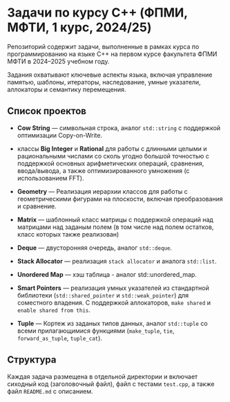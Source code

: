 # Задачи по курсу C++ (ФПМИ, МФТИ, 1 курс, 2024/25)

Репозиторий содержит задачи, выполненные в рамках курса по программированию на языке C++ на первом курсе факультета ФПМИ МФТИ в 2024–2025 учебном году.

Задания охватывают ключевые аспекты языка, включая управление памятью, шаблоны, итераторы, наследование, умные указатели, аллокаторы и семантику перемещения.

## Список проектов

- **Cow String** — символьная строка, аналог `std::string` с поддержкой оптимизации Copy-on-Write.

- классы **Big Integer** и **Rational** для работы с длинными целыми и рациональными числами со сколь угодно большой точностью с поддержкой основных арифметических операций, сравнения, ввода/вывода, а также оптимизированного умножения (с использованием FFT).

- **Geometry** — Реализация иерархии классов для работы с геометрическими фигурами на плоскости, включая преобразования и сравнение.

- **Matrix** — шаблонный класс матрицы с поддержкой операций над матрицами над заданым полем (в том числе над полем остатков, класс которых также реализован)

- **Deque** — двусторонняя очередь, аналог `std::deque`.

- **Stack Allocator** — реализация `stack allocator` и аналога `std::list`.

- **Unordered Map** — хэш таблица - аналог std::unordered_map.

- **Smart Pointers** — реализация умных указателей из стандартной библиотеки (`std::shared_pointer` и `std::weak_pointer`) для соместного владения. С поддержкой аллокаторов, `make shared` и `enable shared from this`.

- **Tuple** — Кортеж из заданых типов данных, аналог `std::tuple` со всеми прилагающимися функциями (`make_tuple`, `tie`, `forward_as_tuple`, `tuple_cat`).

<!-- - **Function**  -->

<!-- - ***Variant** -->

## Структура

Каждая задача размещена в отдельной директории и включает сиходный код (заголовочный файл), файл с тестами `test.cpp`, а также файл `README.md` с описанием.
